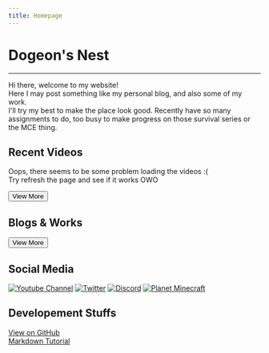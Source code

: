 ```yaml
---
title: Homepage
---
```


# Dogeon's Nest

**********************

Hi there, welcome to my website\!  
Here I may post something like my personal blog, and also some of my work.  
I'll try my best to make the place look good.
Recently have so many assignments to do, too busy to make progress on those survival series or the MCE thing.

## Recent Videos

<div id="vids">
Oops, there seems to be some problem loading the videos :( <br>
Try refresh the page and see if it works OWO
</div>

<button onclick="location.href='/yt/videos'" class="button" title="All of my videos (probably)">View More</button>

## Blogs & Works

<div id="blogs"></div>

<button title="Blogs & Works" onclick="location.href='/blog/'" class="button">View More</button>

## Social Media

[![Youtube Channel](https://i.imgur.com/NkWQYR8.png)][yt]
[![Twitter](https://i.imgur.com/ZNiIT8k.png)][twitter]
[![Discord](https://i.imgur.com/8wbsW8G.png)][dc]
[![Planet Minecraft](https://i.imgur.com/AiAbmHG.png)][pmc]

[yt]: https://www.youtube.com/channel/UCapFOd5gDDMNszKmVPKo9JQ "My Youtube Channel"
[twitter]: https://twitter.com/dogeon188 "My Twitter"
[dc]: https://discord.gg/ZNYMdKK "My Discord Server"
[pmc]: https://www.planetminecraft.com/member/dogeon188/ "Planet Minecraft"

## Developement Stuffs

[View on GitHub](https://github.com/Dogeon188/dogeon188.github.io)  
[Markdown Tutorial](https://markdown.tw/)

<script>
  l = "https://spreadsheets.google.com/feeds/cells/{0}/1/public/values?alt=json"
  l1 = "1EAGFi2FniYnXfFhzBPYHRCYKfYdhKvtShUYSOAbzUvw"
  l2 = "12kGrnf4m7rVOB3G-QDAU8UfhMSkSbxzEdLsOm7Pcm4E"
  d = $("#vids");
  j = JSON.parse(G(l.f(l1))).feed.entry.filter(v => v.gs$cell.$t.slice(0,2) != '//');
  c = 0;
  d.empty();
  for (o of j) {
    if (c >= 4) break;
    i = o.gs$cell.$t;
    d.append($(`<a href="https://youtu.be/${i}"><img class="video-thumbnail" src="https://img.youtube.com/vi/${i}/mqdefault.jpg"></a>`));
    c++;
  }
  d = $("#blogs");
  j = JSON.parse(G(l.f(l2))).feed.entry.filter(v => v.gs$cell.$t.slice(0,2) != '//');
  c = 0;
  d.empty();
  for (o of j) {
    if (c >= 9) {break;}
    i = o.gs$cell;
    if (i.row == '1') continue;
    switch (i.col) {
      case '1':
      d.append($(`<a><div class=blog-post><h4>${i.$t}</h4></div></a>`));
      break;
      case '3':
      d.children().last().attr('href', i.$t);
      break;
      case '4':
      d.children().last().children().first().append(i.$t);
      break;
    }
    c++;
  }
</script>
